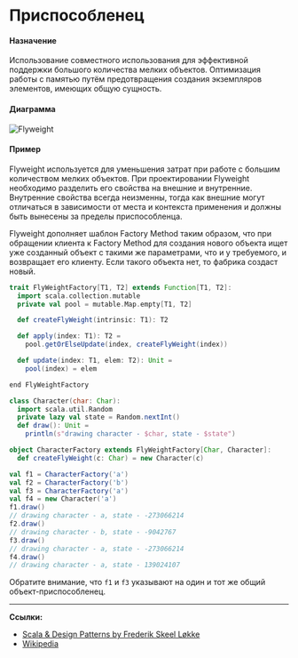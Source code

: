 # Приспособленец

#### Назначение

Использование совместного использования для эффективной поддержки большого количества мелких объектов.
Оптимизация работы с памятью путём предотвращения создания экземпляров элементов, имеющих общую сущность.

#### Диаграмма

![Flyweight](https://upload.wikimedia.org/wikipedia/commons/e/ee/Flyweight.gif)

#### Пример

Flyweight используется для уменьшения затрат при работе с большим количеством мелких объектов. 
При проектировании Flyweight необходимо разделить его свойства на внешние и внутренние. 
Внутренние свойства всегда неизменны, тогда как внешние могут отличаться в зависимости от места 
и контекста применения и должны быть вынесены за пределы приспособленца.

Flyweight дополняет шаблон Factory Method таким образом, 
что при обращении клиента к Factory Method для создания нового объекта 
ищет уже созданный объект с такими же параметрами, что и у требуемого, и возвращает его клиенту. 
Если такого объекта нет, то фабрика создаст новый.

```scala
trait FlyWeightFactory[T1, T2] extends Function[T1, T2]:
  import scala.collection.mutable
  private val pool = mutable.Map.empty[T1, T2]

  def createFlyWeight(intrinsic: T1): T2

  def apply(index: T1): T2 =
    pool.getOrElseUpdate(index, createFlyWeight(index))

  def update(index: T1, elem: T2): Unit =
    pool(index) = elem

end FlyWeightFactory
```

```scala
class Character(char: Char):
  import scala.util.Random
  private lazy val state = Random.nextInt()
  def draw(): Unit =
    println(s"drawing character - $char, state - $state")

object CharacterFactory extends FlyWeightFactory[Char, Character]:
  def createFlyWeight(c: Char) = new Character(c)
```

```scala
val f1 = CharacterFactory('a')
val f2 = CharacterFactory('b')
val f3 = CharacterFactory('a')
val f4 = new Character('a')
f1.draw()
// drawing character - a, state - -273066214
f2.draw()
// drawing character - b, state - -9042767
f3.draw()
// drawing character - a, state - -273066214
f4.draw()
// drawing character - a, state - 139024107
```

Обратите внимание, что `f1` и `f3` указывают на один и тот же общий объект-приспособленец.


---

**Ссылки:**

- [Scala & Design Patterns by Frederik Skeel Løkke](https://www.scala-lang.org/old/sites/default/files/FrederikThesis.pdf)
- [Wikipedia](https://ru.wikipedia.org/wiki/%D0%9F%D1%80%D0%B8%D1%81%D0%BF%D0%BE%D1%81%D0%BE%D0%B1%D0%BB%D0%B5%D0%BD%D0%B5%D1%86_(%D1%88%D0%B0%D0%B1%D0%BB%D0%BE%D0%BD_%D0%BF%D1%80%D0%BE%D0%B5%D0%BA%D1%82%D0%B8%D1%80%D0%BE%D0%B2%D0%B0%D0%BD%D0%B8%D1%8F))

